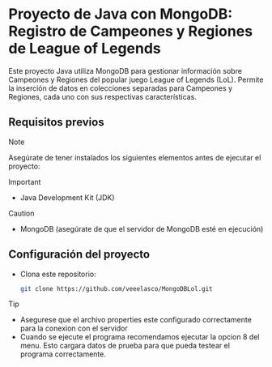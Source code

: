 # Proyecto de Java con MongoDB: Registro de Campeones y Regiones de League of Legends

Este proyecto Java utiliza MongoDB para gestionar información sobre Campeones y Regiones del popular juego League of Legends (LoL). Permite la inserción de datos en colecciones separadas para Campeones y Regiones, cada uno con sus respectivas características.

## Requisitos previos

>[!NOTE]
>Asegúrate de tener instalados los siguientes elementos antes de ejecutar el proyecto:

>[!IMPORTANT]
>- Java Development Kit (JDK)

>[!CAUTION]
>- MongoDB (asegúrate de que el servidor de MongoDB esté en ejecución)

## Configuración del proyecto

- Clona este repositorio:

   ```bash
   git clone https://github.com/veeelasco/MongoDBLol.git

>[!TIP]
>- Asegurese que el archivo properties este configurado correctamente para la conexion con el servidor
>- Cuando se ejecute el programa recomendamos ejecutar la opcion 8 del menu. Esto cargara datos de prueba para que pueda testear el programa correctamente.
